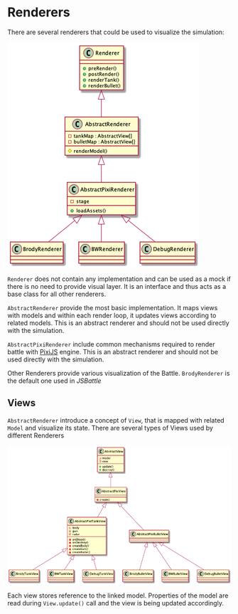 # Renderers
There are several renderers that could be used to visualize the simulation:

![diagram](../../../img/puml/renderer.png)

`Renderer` does not contain any implementation and can be used as a mock if there is no need to provide visual layer. It is an interface and thus acts as a base class for all other renderers.

`AbstractRenderer` provide the most basic implementation. It maps views with models and within each render loop, it updates views according to related models. This is an abstract renderer and should not be used directly with the simulation.

`AbstractPixiRenderer` include common mechanisms required to render battle with [PixiJS](http://www.pixijs.com/) engine. This is an abstract renderer and should not be used directly with the simulation.

Other Renderers provide various visualization of the Battle. `BrodyRenderer` is the default one used in *JSBattle*

## Views

`AbstractRenderer` introduce a concept of `View`, that is mapped with related `Model` and visualize its state. There are several types of Views used by different Renderers

![diagram](../../../img/puml/view.png)

Each view stores reference to the linked model. Properties of the model are read during `View.update()` call and the view is being updated accordingly.
